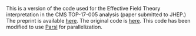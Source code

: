 
This is a version of the code used for the Effective Field Theory interpretation in the CMS TOP-17-005 analysis (paper submitted to JHEP.) The preprint is available [here](https://arxiv.org/abs/1711.02547). The original code is [here](https://github.com/annawoodard/NPFit). This code has been modified to use [Parsl](http://parsl-project.org) for parallelization.
